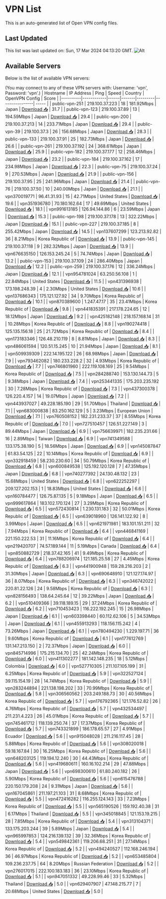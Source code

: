 # VPN List

This is an auto-generated list of Open VPN config files.

## Last Updated

This list was last updated on: Sun, 17 Mar 2024 04:13:20 GMT.
![Alt](https://repobeats.axiom.co/api/embed/186b98318ef1479477931607c1ad7d823f12451f.svg "Repobeats analytics image")

## Available Servers

Below is the list of available VPN servers:

(You may connect to any of these VPN servers with: Username: 'vpn', Password: 'vpn'.)
| Hostname | IP Address | Ping | Speed | Country | OpenVPN Config | Score |
|----------|------------|------|-------|---------|----------------| ----- |
| public-vpn-251 | 219.100.37.223 | 18 | 181.92Mbps | Japan | [Download 📥](./configs/server_0_JP.ovpn) | 31.7 |
| public-vpn-123 | 219.100.37.89 | 13 | 194.59Mbps | Japan | [Download 📥](./configs/server_1_JP.ovpn) | 29.4 |
| public-vpn-200 | 219.100.37.213 | 14 | 233.71Mbps | Japan | [Download 📥](./configs/server_2_JP.ovpn) | 29.4 |
| public-vpn-39 | 219.100.37.3 | 26 | 156.68Mbps | Japan | [Download 📥](./configs/server_3_JP.ovpn) | 28.3 |
| public-vpn-133 | 219.100.37.91 | 25 | 182.73Mbps | Japan | [Download 📥](./configs/server_4_JP.ovpn) | 26.6 |
| public-vpn-261 | 219.100.37.192 | 24 | 368.61Mbps | Japan | [Download 📥](./configs/server_5_JP.ovpn) | 25.9 |
| public-vpn-182 | 219.100.37.177 | 12 | 258.46Mbps | Japan | [Download 📥](./configs/server_6_JP.ovpn) | 23.2 |
| public-vpn-184 | 219.100.37.162 | 17 | 234.98Mbps | Japan | [Download 📥](./configs/server_7_JP.ovpn) | 22.3 |
| public-vpn-75 | 219.100.37.24 | 9 | 270.53Mbps | Japan | [Download 📥](./configs/server_8_JP.ovpn) | 21.9 |
| public-vpn-156 | 219.100.37.95 | 25 | 241.96Mbps | Japan | [Download 📥](./configs/server_9_JP.ovpn) | 21.4 |
| public-vpn-76 | 219.100.37.50 | 10 | 240.00Mbps | Japan | [Download 📥](./configs/server_10_JP.ovpn) | 21.1 |
| vpn370019771 | 96.41.31.93 | 15 | 42.71Mbps | United States | [Download 📥](./configs/server_11_US.ovpn) | 19.6 |
| vpn351936780 | 70.180.162.64 | 17 | 49.69Mbps | United States | [Download 📥](./configs/server_12_US.ovpn) | 18.1 |
| vpn991613185 | 126.94.144.86 | 6 | 23.59Mbps | Japan | [Download 📥](./configs/server_13_JP.ovpn) | 15.3 |
| public-vpn-198 | 219.100.37.178 | 13 | 322.22Mbps | Japan | [Download 📥](./configs/server_14_JP.ovpn) | 15.1 |
| public-vpn-227 | 219.100.37.185 | 8 | 255.42Mbps | Japan | [Download 📥](./configs/server_15_JP.ovpn) | 14.5 |
| vpn137607299 | 123.213.92.82 | 36 | 8.21Mbps | Korea Republic of | [Download 📥](./configs/server_16_KR.ovpn) | 13.9 |
| public-vpn-145 | 219.100.37.118 | 9 | 282.32Mbps | Japan | [Download 📥](./configs/server_17_JP.ovpn) | 13.9 |
| vpn676635150 | 126.153.245.24 | 5 | 74.74Mbps | Japan | [Download 📥](./configs/server_18_JP.ovpn) | 13.2 |
| public-vpn-153 | 219.100.37.109 | 24 | 286.40Mbps | Japan | [Download 📥](./configs/server_19_JP.ovpn) | 12.2 |
| public-vpn-259 | 219.100.37.176 | 12 | 336.24Mbps | Japan | [Download 📥](./configs/server_20_JP.ovpn) | 12.1 |
| vpn954781024 | 63.250.56.108 | 1 | 22.84Mbps | United States | [Download 📥](./configs/server_21_US.ovpn) | 11.5 |
| vpn431396938 | 173.198.248.39 | 4 | 2.30Mbps | United States | [Download 📥](./configs/server_22_US.ovpn) | 10.6 |
| vpn137686343 | 175.121.127.92 | 34 | 9.70Mbps | Korea Republic of | [Download 📥](./configs/server_23_KR.ovpn) | 10.1 |
| vpn870389600 | 1.247.47.17 | 35 | 23.41Mbps | Korea Republic of | [Download 📥](./configs/server_24_KR.ovpn) | 9.8 |
| vpn441835391 | 217.178.224.65 | 12 | 18.12Mbps | Japan | [Download 📥](./configs/server_25_JP.ovpn) | 9.2 |
| vpn425182148 | 218.157.168.14 | 31 | 10.28Mbps | Korea Republic of | [Download 📥](./configs/server_26_KR.ovpn) | 8.8 |
| vpn190274418 | 125.135.156.18 | 25 | 21.72Mbps | Korea Republic of | [Download 📥](./configs/server_27_KR.ovpn) | 8.4 |
| vpn173183346 | 126.48.210.119 | 8 | 8.81Mbps | Japan | [Download 📥](./configs/server_28_JP.ovpn) | 8.3 |
| vpn486061594 | 120.51.15.245 | 10 | 21.94Mbps | Japan | [Download 📥](./configs/server_29_JP.ovpn) | 8.1 |
| vpn509939309 | 222.14.195.122 | 26 | 68.98Mbps | Japan | [Download 📥](./configs/server_30_JP.ovpn) | 7.9 |
| vpn793462082 | 180.233.228.2 | 32 | 4.93Mbps | Korea Republic of | [Download 📥](./configs/server_31_KR.ovpn) | 7.7 |
| vpn746801960 | 222.119.108.169 | 25 | 9.54Mbps | Korea Republic of | [Download 📥](./configs/server_32_KR.ovpn) | 7.5 |
| vpn284288740 | 153.130.144.73 | 5 | 9.38Mbps | Japan | [Download 📥](./configs/server_33_JP.ovpn) | 7.4 |
| vpn253441335 | 175.203.235.192 | 30 | 7.28Mbps | Korea Republic of | [Download 📥](./configs/server_34_KR.ovpn) | 7.3 |
| vpn437300378 | 126.220.4.157 | 14 | 19.07Mbps | Japan | [Download 📥](./configs/server_35_JP.ovpn) | 7.2 |
| vpn443937027 | 49.228.185.190 | 29 | 51.70Mbps | Thailand | [Download 📥](./configs/server_36_TH.ovpn) | 7.1 |
| vpn683000838 | 83.250.162.129 | 5 | 3.23Mbps | European Union | [Download 📥](./configs/server_37_EU.ovpn) | 7.1 |
| vpn760508152 | 182.231.233.37 | 37 | 8.55Mbps | Korea Republic of | [Download 📥](./configs/server_38_KR.ovpn) | 7.0 |
| vpn727510457 | 126.51.227.149 | 3 | 89.44Mbps | Japan | [Download 📥](./configs/server_39_JP.ovpn) | 6.9 |
| vpn756639971 | 182.235.231.66 | 16 | 2.89Mbps | Taiwan | [Download 📥](./configs/server_40_TW.ovpn) | 6.9 |
| vpn741349588 | 133.175.38.190 | 5 | 18.56Mbps | Japan | [Download 📥](./configs/server_41_JP.ovpn) | 6.9 |
| vpn145087847 | 61.83.54.125 | 22 | 10.14Mbps | Korea Republic of | [Download 📥](./configs/server_42_KR.ovpn) | 6.9 |
| vpn332918459 | 58.230.230.60 | 34 | 50.79Mbps | Korea Republic of | [Download 📥](./configs/server_43_KR.ovpn) | 6.8 |
| vpn600849538 | 125.192.120.128 | 7 | 47.35Mbps | Japan | [Download 📥](./configs/server_44_JP.ovpn) | 6.8 |
| vpn740277392 | 24.130.48.132 | 23 | 15.68Mbps | United States | [Download 📥](./configs/server_45_US.ovpn) | 6.8 |
| vpn622252297 | 209.127.202.153 | 1 | 18.83Mbps | United States | [Download 📥](./configs/server_46_US.ovpn) | 6.6 |
| vpn160784477 | 126.75.87.135 | 5 | 9.18Mbps | Japan | [Download 📥](./configs/server_47_JP.ovpn) | 6.5 |
| vpn999617864 | 183.102.170.124 | 27 | 3.29Mbps | Korea Republic of | [Download 📥](./configs/server_48_KR.ovpn) | 6.5 |
| vpn572430814 | 1.230.131.183 | 32 | 50.01Mbps | Korea Republic of | [Download 📥](./configs/server_49_KR.ovpn) | 6.5 |
| vpn639018960 | 126.141.122.92 | 8 | 3.99Mbps | Japan | [Download 📥](./configs/server_50_JP.ovpn) | 6.5 |
| vpn621971981 | 183.101.151.211 | 32 | 7.94Mbps | Korea Republic of | [Download 📥](./configs/server_51_KR.ovpn) | 6.4 |
| vpn446841169 | 221.150.222.53 | 31 | 11.16Mbps | Korea Republic of | [Download 📥](./configs/server_52_KR.ovpn) | 6.4 |
| vpn219420707 | 74.57.189.144 | 11 | 5.19Mbps | Canada | [Download 📥](./configs/server_53_CA.ovpn) | 6.4 |
| vpn850882729 | 218.37.42.165 | 41 | 9.49Mbps | Korea Republic of | [Download 📥](./configs/server_54_KR.ovpn) | 6.4 |
| vpn788206974 | 121.185.25.58 | 27 | 4.45Mbps | Korea Republic of | [Download 📥](./configs/server_55_KR.ovpn) | 6.3 |
| vpn441900948 | 159.28.216.203 | 2 | 31.30Mbps | Japan | [Download 📥](./configs/server_56_JP.ovpn) | 6.3 |
| vpn690648910 | 121.127.174.97 | 36 | 8.07Mbps | Korea Republic of | [Download 📥](./configs/server_57_KR.ovpn) | 6.3 |
| vpn346742022 | 220.81.22.126 | 24 | 9.58Mbps | Korea Republic of | [Download 📥](./configs/server_58_KR.ovpn) | 6.3 |
| vpn828156493 | 138.64.245.64 | 12 | 39.22Mbps | Japan | [Download 📥](./configs/server_59_JP.ovpn) | 6.2 |
| vpn510409366 | 39.118.189.15 | 29 | 37.24Mbps | Korea Republic of | [Download 📥](./configs/server_60_KR.ovpn) | 6.2 |
| vpn710453423 | 116.222.192.245 | 15 | 26.98Mbps | Japan | [Download 📥](./configs/server_61_JP.ovpn) | 6.1 |
| vpn603398440 | 60.112.62.106 | 5 | 34.53Mbps | Japan | [Download 📥](./configs/server_62_JP.ovpn) | 6.1 |
| vpn455913293 | 118.156.115.242 | 4 | 73.26Mbps | Japan | [Download 📥](./configs/server_63_JP.ovpn) | 6.1 |
| vpn780494230 | 1.229.197.71 | 36 | 9.60Mbps | Korea Republic of | [Download 📥](./configs/server_64_KR.ovpn) | 6.1 |
| vpn177612769 | 131.147.213.150 | 2 | 72.37Mbps | Japan | [Download 📥](./configs/server_65_JP.ovpn) | 6.0 |
| vpn845714996 | 175.215.134.70 | 25 | 42.24Mbps | Korea Republic of | [Download 📥](./configs/server_66_KR.ovpn) | 6.0 |
| vpn411302277 | 181.142.148.235 | 18 | 5.12Mbps | Colombia | [Download 📥](./configs/server_67_CO.ovpn) | 6.0 |
| vpn527710305 | 211.107.105.199 | 31 | 6.25Mbps | Korea Republic of | [Download 📥](./configs/server_68_KR.ovpn) | 5.9 |
| vpn322527124 | 39.115.154.19 | 28 | 14.74Mbps | Korea Republic of | [Download 📥](./configs/server_69_KR.ovpn) | 5.9 |
| vpn283244894 | 221.138.198.202 | 33 | 70.99Mbps | Korea Republic of | [Download 📥](./configs/server_70_KR.ovpn) | 5.8 |
| vpn306560562 | 203.249.188.73 | 30 | 40.56Mbps | Korea Republic of | [Download 📥](./configs/server_71_KR.ovpn) | 5.7 |
| vpn176792365 | 121.176.52.82 | 26 | 4.76Mbps | Korea Republic of | [Download 📥](./configs/server_72_KR.ovpn) | 5.7 |
| vpn432534497 | 211.231.4.223 | 26 | 45.01Mbps | Korea Republic of | [Download 📥](./configs/server_73_KR.ovpn) | 5.7 |
| vpn745461712 | 118.139.250.74 | 37 | 17.37Mbps | Korea Republic of | [Download 📥](./configs/server_74_KR.ovpn) | 5.7 |
| vpn743321899 | 186.178.65.57 | 27 | 4.91Mbps | Ecuador | [Download 📥](./configs/server_75_EC.ovpn) | 5.6 |
| vpn915048028 | 211.216.117.45 | 28 | 5.88Mbps | Korea Republic of | [Download 📥](./configs/server_76_KR.ovpn) | 5.6 |
| vpn308020018 | 59.18.167.84 | 30 | 16.25Mbps | Korea Republic of | [Download 📥](./configs/server_77_KR.ovpn) | 5.6 |
| vpn648203125 | 119.194.12.240 | 30 | 44.43Mbps | Korea Republic of | [Download 📥](./configs/server_78_KR.ovpn) | 5.6 |
| vpn419680611 | 160.16.102.214 | 29 | 47.88Mbps | Japan | [Download 📥](./configs/server_79_JP.ovpn) | 5.6 |
| vpn698300610 | 61.80.240.182 | 26 | 5.90Mbps | Korea Republic of | [Download 📥](./configs/server_80_KR.ovpn) | 5.6 |
| vpn615476788 | 220.150.179.208 | 24 | 9.31Mbps | Japan | [Download 📥](./configs/server_81_JP.ovpn) | 5.6 |
| vpn167045861 | 211.197.21.103 | 31 | 8.68Mbps | Korea Republic of | [Download 📥](./configs/server_82_KR.ovpn) | 5.5 |
| vpn472416282 | 116.255.124.143 | 33 | 7.23Mbps | Korea Republic of | [Download 📥](./configs/server_83_KR.ovpn) | 5.5 |
| vpn565190526 | 159.192.40.38 | 31 | 6.17Mbps | Thailand | [Download 📥](./configs/server_84_TH.ovpn) | 5.5 |
| vpn345018845 | 121.153.19.215 | 28 | 7.85Mbps | Korea Republic of | [Download 📥](./configs/server_85_KR.ovpn) | 5.4 |
| vpn313104371 | 133.175.203.244 | 39 | 5.89Mbps | Japan | [Download 📥](./configs/server_86_JP.ovpn) | 5.4 |
| vpn965997853 | 124.216.139.132 | 39 | 32.36Mbps | Korea Republic of | [Download 📥](./configs/server_87_KR.ovpn) | 5.4 |
| vpn549842361 | 119.206.68.251 | 31 | 27.14Mbps | Korea Republic of | [Download 📥](./configs/server_88_KR.ovpn) | 5.2 |
| vpn494240527 | 112.168.246.194 | 36 | 46.97Mbps | Korea Republic of | [Download 📥](./configs/server_89_KR.ovpn) | 5.2 |
| vpn653485804 | 109.236.237.75 | 64 | 8.20Mbps | Russian Federation | [Download 📥](./configs/server_90_RU.ovpn) | 5.2 |
| vpn276017015 | 222.100.183.183 | 36 | 23.10Mbps | Korea Republic of | [Download 📥](./configs/server_91_KR.ovpn) | 5.1 |
| vpn947051332 | 49.228.99.46 | 33 | 5.32Mbps | Thailand | [Download 📥](./configs/server_92_TH.ovpn) | 5.0 |
| vpn629407907 | 47.148.215.77 | 7 | 20.68Mbps | United States | [Download 📥](./configs/server_93_US.ovpn) | 5.0 |
